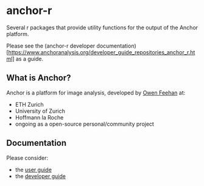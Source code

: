 # anchor-r

Several r packages that provide utility functions for the output of the Anchor platform.

Please see the (anchor-r developer documentation)[https://www.anchoranalysis.org/developer_guide_repositories_anchor_r.html] as a guide.

## What is Anchor?

Anchor is a platform for image analysis, developed by [Owen Feehan](http://www.owenfeehan.com) at:

* ETH Zurich
* University of Zurich
* Hoffmann la Roche
* ongoing as a open-source personal/community project

## Documentation

Please consider:

* the [user guide](https://www.anchoranalysis.org/user_guide.html)
* the [developer guide](https://www.anchoranalysis.org/developer_guide.html)


